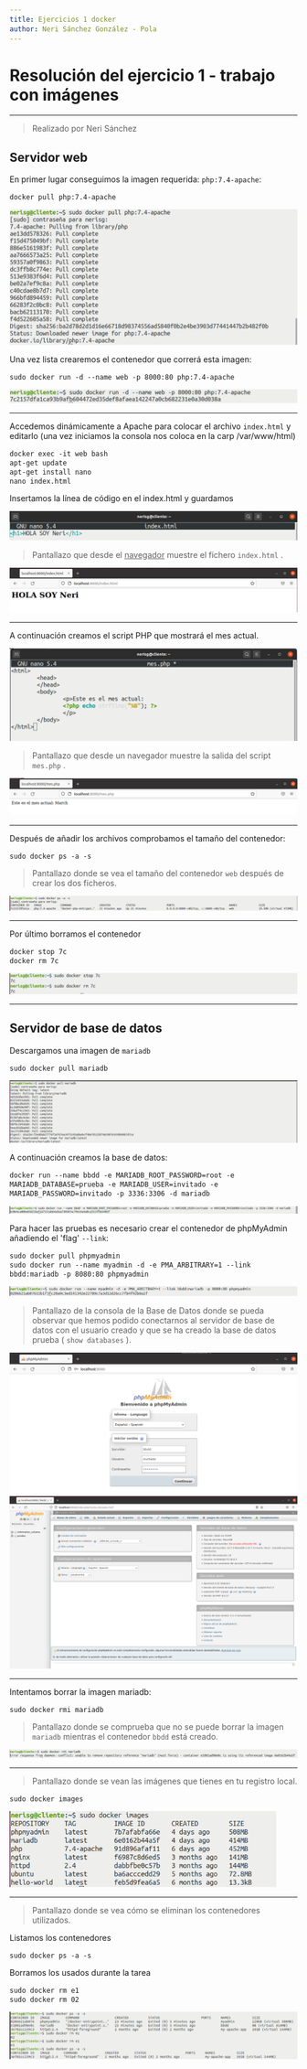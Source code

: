 ```yaml
---
title: Ejercicios 1 docker
author: Neri Sánchez González - Pola
---
```


# Resolución del ejercicio 1 - trabajo con imágenes
---

> Realizado por Neri Sánchez

## Servidor web

En primer lugar conseguimos la imagen requerida: `php:7.4-apache`:

```
docker pull php:7.4-apache
```

<img src="Ejercicio1.assets\1.png" style="zoom: 50%;" />

Una vez lista crearemos el contenedor que correrá esta imagen:

```
sudo docker run -d --name web -p 8000:80 php:7.4-apache
```

<img src="Ejercicio1.assets\2.png"/>

------

Accedemos dinámicamente a Apache para colocar el archivo `index.html` y editarlo (una vez iniciamos la consola nos coloca en la carp /var/www/html)

```
docker exec -it web bash 
apt-get update
apt-get install nano
nano index.html
```

Insertamos la línea de código en el index.html y guardamos

<img src="Ejercicio1.assets\3.png"/>

> Pantallazo que desde el <u>navegador</u> muestre el fichero `index.html` . 

<img src="Ejercicio1.assets\4.png"/>

------

A continuación creamos el script PHP que mostrará el mes actual.

<img src="Ejercicio1.assets\5.png"/> 

> Pantallazo que desde un navegador muestre la salida del script `mes.php` . 

<img src="Ejercicio1.assets\6.png"/>

------

Después de añadir los archivos comprobamos el tamaño del contenedor:

```
sudo docker ps -a -s
```

> Pantallazo donde se vea el tamaño del contenedor `web` después de crear los dos ficheros.

<img src="Ejercicio1.assets\7.png"/>

------

Por último borramos el contenedor

```
docker stop 7c
docker rm 7c
```

<img src="Ejercicio1.assets\8.png"/>

------

## Servidor de base de datos

Descargamos una imagen de `mariadb`

```
sudo docker pull mariadb
```

<img src="Ejercicio1.assets\9.png"/>

A continuación creamos la base de datos:

```
docker run --name bbdd -e MARIADB_ROOT_PASSWORD=root -e MARIADB_DATABASE=prueba -e MARIADB_USER=invitado -e MARIADB_PASSWORD=invitado -p 3336:3306 -d mariadb
```

<img src="Ejercicio1.assets\10.png" />

Para hacer las pruebas es necesario crear el contenedor de phpMyAdmin añadiendo el 'flag' `--link`:

```
sudo docker pull phpmyadmin
sudo docker run --name myadmin -d -e PMA_ARBITRARY=1 --link bbdd:mariadb -p 8080:80 phpmyadmin

```

<img src="Ejercicio1.assets\11.png"/>

> Pantallazo de la consola de la Base de Datos donde se pueda observar que hemos podido conectarnos al servidor de base de datos con el usuario creado y que se ha creado la base de datos prueba ( `show databases` ). 

<img src="Ejercicio1.assets\12.png" />

<img src="Ejercicio1.assets\13.png"/>

------

Intentamos borrar la imagen mariadb:

```
sudo docker rmi mariadb
```

> Pantallazo donde se comprueba que no se puede borrar la imagen `mariadb` mientras el contenedor `bbdd` está creado. 

<img src="Ejercicio1.assets\14.png" />

------

> Pantallazo donde se vean las imágenes que tienes en tu registro local. 

```
sudo docker images
```

<img src="Ejercicio1.assets\15.png" style="zoom:67%;" />

------

> Pantallazo donde se vea cómo se eliminan los contenedores utilizados.

Listamos los contenedores

```
sudo docker ps -a -s
```

Borramos los usados durante la tarea

```
sudo docker rm e1
sudo docker rm 02
```

<img src="Ejercicio1.assets\16.png"/>

